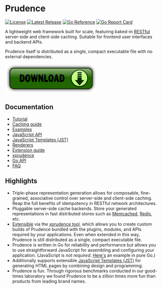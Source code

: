 Prudence
========

[![License](https://img.shields.io/badge/License-Apache%202.0-blue.svg)](https://opensource.org/licenses/Apache-2.0)
[![Latest Release](https://img.shields.io/github/release/tliron/prudence.svg)](https://github.com/tliron/prudence/releases/latest)
[![Go Reference](https://pkg.go.dev/badge/github.com/tliron/prudence.svg)](https://pkg.go.dev/github.com/tliron/prudence)
[![Go Report Card](https://goreportcard.com/badge/github.com/tliron/prudence)](https://goreportcard.com/report/github.com/tliron/prudence)

A lightweight web framework built for scale, featuring baked-in
[RESTful](https://www.ics.uci.edu/~fielding/pubs/dissertation/rest_arch_style.htm) server-side and
client-side caching. Suitable for frontend user interfaces and backend APIs.

Prudence itself is distributed as a single, compact executable file with no external dependencies.

[![Download](assets/media/download.png "Download")](https://github.com/tliron/prudence/releases)


Documentation
-------------

* [Tutorial](TUTORIAL.md)
* [Caching guide](CACHING.md)
* [Examples](examples/README.md)
* [JavaScript API](js/README.md)
* [JavaScript Templates (JST)](jst/README.md)
* [Renderers](render/README.md)
* [Extension guide](platform/README.md)
* [xprudence](xprudence/README.md)
* [Go API](https://pkg.go.dev/github.com/tliron/prudence)
* [FAQ](FAQ.md)


Highlights
----------

* Triple-phase representation generation allows for composable, fine-grained, associative control
  over server-side and client-side caching. Reap the full benefits of idempotency in RESTful network
  architectures.
* Pluggable server-side cache backends. Store your generated representations in fast distributed
  stores such as [Memcached](https://memcached.org/), [Redis](https://redis.io/), etc.
* [Extensible](platform/README.md) via the [xprudence tool](xprudence/README.md), which allows you
  to create custom builds of Prudence bundled with the plugins, modules, and APIs required by your
  applications. Even when extended in this way, Prudence is still distributed as a single, compact
  executable file.
* Prudence is written in Go for reliability and performance but allows you to use straightforward
  JavaScript for assembling and configuring your application. (JavaScript is *not required*.
  [Here's](https://github.com/tliron/prudence/tree/main/examples/go) an example in pure Go.)
* Additionally supports extensible [JavaScript Templates (JST)](jst/README.md) for generating HTML
  pages by combining design and programming.
* Prudence is fun. Through rigorous benchmarks conducted in our good-times laboratory we found
  Prudence to be a zillion times more fun than products from leading brand names.
